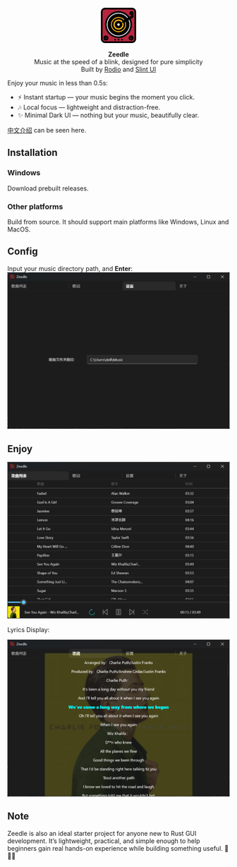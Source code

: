 <p align="center">
  <picture align="center">
    <img alt="logo" width="80px" src="ui/cover.svg">
  </picture>
</p>
<p align="center"> 
    <b>Zeedle</b></br>
    Music at the speed of a blink, designed for pure simplicity</br>
    Built by <a href="https://github.com/RustAudio/rodio">Rodio</a> and <a href="https://slint.dev">Slint UI</a></br>
</p>

Enjoy your music in less than 0.5s:
- ⚡ Instant startup — your music begins the moment you click.
- 🎶 Local focus — lightweight and distraction-free.
- ✨ Minimal Dark UI — nothing but your music, beautifully clear.

<a href="README-zh.md">中文介绍</a> can be seen here.

## Installation
### Windows
Download prebuilt releases.
### Other platforms
Build from source. It should support main platforms like Windows, Linux and MacOS. 

## Config
Input your music directory path, and **Enter**:
![p3](assets/p3.png)

## Enjoy
![p1](assets/p1.png)

Lyrics Display:

![p1](assets/p2.png)

## Note
Zeedle is also an ideal starter project for anyone new to Rust GUI development.
It’s lightweight, practical, and simple enough to help beginners gain real hands-on experience while building something useful. 🤗🤗🤗
